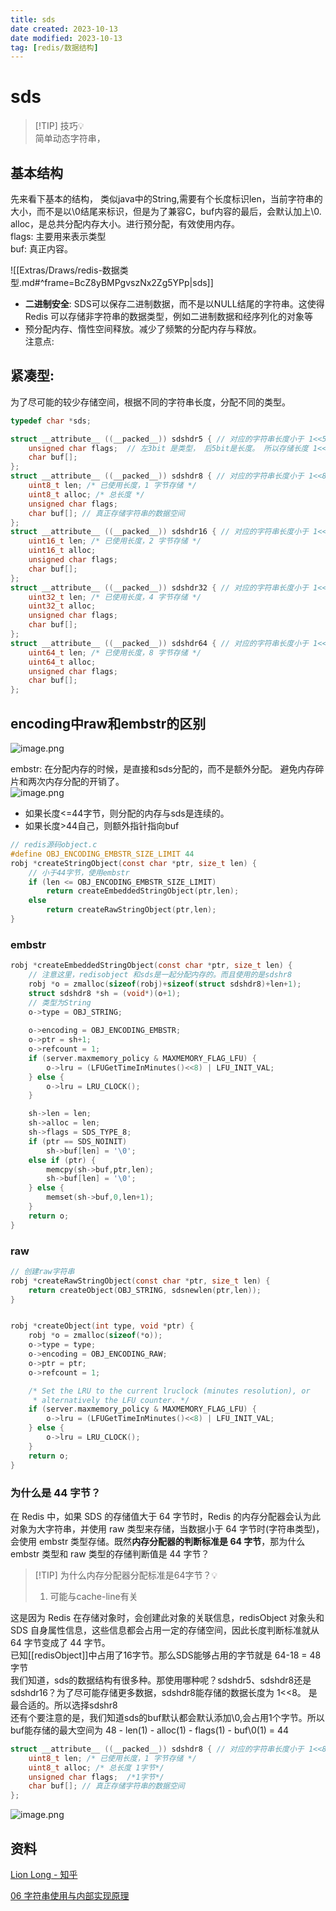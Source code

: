 ```yaml
---
title: sds
date created: 2023-10-13
date modified: 2023-10-13
tag: [redis/数据结构]
---
```


# sds

> [!TIP] 技巧💡  
> 简单动态字符串，

## 基本结构

先来看下基本的结构， 类似java中的String,需要有个长度标识len，当前字符串的大小，而不是以\\0结尾来标识，但是为了兼容C，buf内容的最后，会默认加上\\0.  
alloc，是总共分配内存大小。进行预分配，有效使用内存。  
flags: 主要用来表示类型  
buf: 真正内容。  

![[Extras/Draws/redis-数据类型.md#^frame=BcZ8yBMPgvszNx2Zg5YPp|sds]]

+ **二进制安全**: SDS可以保存二进制数据，而不是以NULL结尾的字符串。这使得 Redis 可以存储非字符串的数据类型，例如二进制数据和经序列化的对象等
+ 预分配内存、惰性空间释放。减少了频繁的分配内存与释放。  
注意点:

## 紧凑型:

为了尽可能的较少存储空间，根据不同的字符串长度，分配不同的类型。

```c
typedef char *sds;

struct __attribute__ ((__packed__)) sdshdr5 { // 对应的字符串长度小于 1<<5. 
    unsigned char flags;  // 左3bit 是类型， 后5bit是长度。 所以存储长度 1<<5
    char buf[];
};
struct __attribute__ ((__packed__)) sdshdr8 { // 对应的字符串长度小于 1<<8
    uint8_t len; /* 已使用长度，1 字节存储 */
    uint8_t alloc; /* 总长度 */
    unsigned char flags; 
    char buf[]; // 真正存储字符串的数据空间
};
struct __attribute__ ((__packed__)) sdshdr16 { // 对应的字符串长度小于 1<<16
    uint16_t len; /* 已使用长度，2 字节存储 */
    uint16_t alloc; 
    unsigned char flags; 
    char buf[];
};
struct __attribute__ ((__packed__)) sdshdr32 { // 对应的字符串长度小于 1<<32
    uint32_t len; /* 已使用长度，4 字节存储 */
    uint32_t alloc; 
    unsigned char flags; 
    char buf[];
};
struct __attribute__ ((__packed__)) sdshdr64 { // 对应的字符串长度小于 1<<64
    uint64_t len; /* 已使用长度，8 字节存储 */
    uint64_t alloc; 
    unsigned char flags; 
    char buf[];
};

```

## encoding中raw和embstr的区别

![image.png](http://image.clickear.top/20231013171501.png)

embstr: 在分配内存的时候，是直接和sds分配的，而不是额外分配。 避免内存碎片和两次内存分配的开销了。  
![image.png](http://image.clickear.top/20231013023425.png)

+ 如果长度<=44字节，则分配的内存与sds是连续的。
+ 如果长度>44自己，则额外指针指向buf

```c 
// redis源码object.c
#define OBJ_ENCODING_EMBSTR_SIZE_LIMIT 44
robj *createStringObject(const char *ptr, size_t len) {
	// 小于44字节，使用embstr
    if (len <= OBJ_ENCODING_EMBSTR_SIZE_LIMIT)
        return createEmbeddedStringObject(ptr,len);
    else
        return createRawStringObject(ptr,len);
}
```

### embstr

```c
robj *createEmbeddedStringObject(const char *ptr, size_t len) {
    // 注意这里，redisobject 和sds是一起分配内存的。而且使用的是sdshr8
    robj *o = zmalloc(sizeof(robj)+sizeof(struct sdshdr8)+len+1);
    struct sdshdr8 *sh = (void*)(o+1);
    // 类型为String
    o->type = OBJ_STRING;
    
    o->encoding = OBJ_ENCODING_EMBSTR;
    o->ptr = sh+1;
    o->refcount = 1;
    if (server.maxmemory_policy & MAXMEMORY_FLAG_LFU) {
        o->lru = (LFUGetTimeInMinutes()<<8) | LFU_INIT_VAL;
    } else {
        o->lru = LRU_CLOCK();
    }

    sh->len = len;
    sh->alloc = len;
    sh->flags = SDS_TYPE_8;
    if (ptr == SDS_NOINIT)
        sh->buf[len] = '\0';
    else if (ptr) {
        memcpy(sh->buf,ptr,len);
        sh->buf[len] = '\0';
    } else {
        memset(sh->buf,0,len+1);
    }
    return o;
}
```

### raw

```c
// 创建raw字符串
robj *createRawStringObject(const char *ptr, size_t len) {
    return createObject(OBJ_STRING, sdsnewlen(ptr,len));
}


robj *createObject(int type, void *ptr) {
    robj *o = zmalloc(sizeof(*o));
    o->type = type;
    o->encoding = OBJ_ENCODING_RAW;
    o->ptr = ptr;
    o->refcount = 1;

    /* Set the LRU to the current lruclock (minutes resolution), or
     * alternatively the LFU counter. */
    if (server.maxmemory_policy & MAXMEMORY_FLAG_LFU) {
        o->lru = (LFUGetTimeInMinutes()<<8) | LFU_INIT_VAL;
    } else {
        o->lru = LRU_CLOCK();
    }
    return o;
}
```

### 为什么是 44 字节？

在 Redis 中，如果 SDS 的存储值大于 64 字节时，Redis 的内存分配器会认为此对象为大字符串，并使用 raw 类型来存储，当数据小于 64 字节时(字符串类型)，会使用 embstr 类型存储。既然**内存分配器的判断标准是 64 字节**，那为什么 embstr 类型和 raw 类型的存储判断值是 44 字节？

> [!TIP] 为什么内存分配器分配标准是64字节？💡
>  1. 可能与cache-line有关

这是因为 Redis 在存储对象时，会创建此对象的关联信息，redisObject 对象头和 SDS 自身属性信息，这些信息都会占用一定的存储空间，因此长度判断标准就从 64 字节变成了 44 字节。  
已知[[redisObject]]中占用了16字节。那么SDS能够占用的字节就是 64-18 = 48字节  
我们知道，sds的数据结构有很多种。那使用哪种呢？sdshdr5、sdshdr8还是sdshdr16？为了尽可能存储更多数据，sdshdr8能存储的数据长度为 1<<8。 是最合适的。所以选择sdshr8  
还有个要注意的是，我们知道sds的buf默认都会默认添加\\0,会占用1个字节。所以buf能存储的最大空间为 48 - len(1) - alloc(1) - flags(1) - buf\\0(1) = 44

```c
struct __attribute__ ((__packed__)) sdshdr8 { // 对应的字符串长度小于 1<<8
    uint8_t len; /* 已使用长度，1 字节存储 */
    uint8_t alloc; /* 总长度 1字节*/
    unsigned char flags;  /*1字节*/
    char buf[]; // 真正存储字符串的数据空间
};
```

![image.png](http://image.clickear.top/20231013152234.png)

## 资料

[Lion Long - 知乎](https://www.zhihu.com/people/long-xu-88-89/zvideos)

[06 字符串使用与内部实现原理](https://learn.lianglianglee.com/%e4%b8%93%e6%a0%8f/Redis%20%e6%a0%b8%e5%bf%83%e5%8e%9f%e7%90%86%e4%b8%8e%e5%ae%9e%e6%88%98/06%20%e5%ad%97%e7%ac%a6%e4%b8%b2%e4%bd%bf%e7%94%a8%e4%b8%8e%e5%86%85%e9%83%a8%e5%ae%9e%e7%8e%b0%e5%8e%9f%e7%90%86.md)
